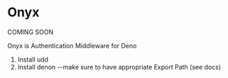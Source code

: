 # Onyx

COMING SOON

Onyx is Authentication Middleware for Deno

1) Install udd
2) Install denon
--make sure to have appropriate Export Path (see docs)
